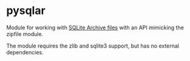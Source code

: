 # pysqlar

Module for working with [SQLite Archive files](https://www.sqlite.org/sqlar.html)
with an API mimicking the zipfile module.

The module requires the zlib and sqlite3 support, but has no external dependencies.
